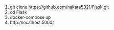 1.	git clone https://github.com/nakata5321/Flask.git
2.	cd Flask
3.	docker-compose up
4.	http://localhost:5000/
